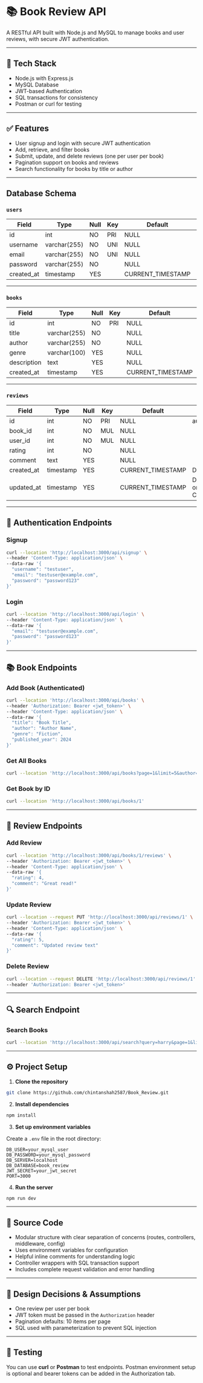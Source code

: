 
# 📚 Book Review API

A RESTful API built with Node.js and MySQL to manage books and user reviews, with secure JWT authentication.

---

## 🚀 Tech Stack

- Node.js with Express.js
- MySQL Database
- JWT-based Authentication
- SQL transactions for consistency
- Postman or curl for testing

---

## ✅ Features

- User signup and login with secure JWT authentication
- Add, retrieve, and filter books
- Submit, update, and delete reviews (one per user per book)
- Pagination support on books and reviews
- Search functionality for books by title or author

---
## Database Schema

### `users`

| Field      | Type           | Null | Key | Default           | Extra                 |
|------------|----------------|------|-----|-------------------|-----------------------|
| id         | int            | NO   | PRI | NULL              | auto_increment        |
| username   | varchar(255)   | NO   | UNI | NULL              |                       |
| email      | varchar(255)   | NO   | UNI | NULL              |                       |
| password   | varchar(255)   | NO   |     | NULL              |                       |
| created_at | timestamp      | YES  |     | CURRENT_TIMESTAMP | DEFAULT_GENERATED     |

---

### `books`

| Field       | Type           | Null | Key | Default           | Extra                 |
|-------------|----------------|------|-----|-------------------|-----------------------|
| id          | int            | NO   | PRI | NULL              | auto_increment        |
| title       | varchar(255)   | NO   |     | NULL              |                       |
| author      | varchar(255)   | NO   |     | NULL              |                       |
| genre       | varchar(100)   | YES  |     | NULL              |                       |
| description | text           | YES  |     | NULL              |                       |
| created_at  | timestamp      | YES  |     | CURRENT_TIMESTAMP | DEFAULT_GENERATED     |

---

### `reviews`

| Field      | Type       | Null | Key | Default           | Extra                                         |
|------------|------------|------|-----|-------------------|-----------------------------------------------|
| id         | int        | NO   | PRI | NULL              | auto_increment                                |
| book_id    | int        | NO   | MUL | NULL              |                                               |
| user_id    | int        | NO   | MUL | NULL              |                                               |
| rating     | int        | NO   |     | NULL              |                                               |
| comment    | text       | YES  |     | NULL              |                                               |
| created_at | timestamp  | YES  |     | CURRENT_TIMESTAMP | DEFAULT_GENERATED                             |
| updated_at | timestamp  | YES  |     | CURRENT_TIMESTAMP | DEFAULT_GENERATED on update CURRENT_TIMESTAMP |
---
## 🔐 Authentication Endpoints

### Signup
```bash
curl --location 'http://localhost:3000/api/signup' \
--header 'Content-Type: application/json' \
--data-raw '{
  "username": "testuser",
  "email": "testuser@example.com",
  "password": "password123"
}'
```

### Login
```bash
curl --location 'http://localhost:3000/api/login' \
--header 'Content-Type: application/json' \
--data-raw '{
  "email": "testuser@example.com",
  "password": "password123"
}'
```

---

## 📚 Book Endpoints

### Add Book (Authenticated)
```bash
curl --location 'http://localhost:3000/api/books' \
--header 'Authorization: Bearer <jwt_token>' \
--header 'Content-Type: application/json' \
--data-raw '{
  "title": "Book Title",
  "author": "Author Name",
  "genre": "Fiction",
  "published_year": 2024
}'
```

### Get All Books
```bash
curl --location 'http://localhost:3000/api/books?page=1&limit=5&author=John&genre=Fiction'
```

### Get Book by ID
```bash
curl --location 'http://localhost:3000/api/books/1'
```

---

## 📝 Review Endpoints

### Add Review
```bash
curl --location 'http://localhost:3000/api/books/1/reviews' \
--header 'Authorization: Bearer <jwt_token>' \
--header 'Content-Type: application/json' \
--data-raw '{
  "rating": 4,
  "comment": "Great read!"
}'
```

### Update Review
```bash
curl --location --request PUT 'http://localhost:3000/api/reviews/1' \
--header 'Authorization: Bearer <jwt_token>' \
--header 'Content-Type: application/json' \
--data-raw '{
  "rating": 5,
  "comment": "Updated review text"
}'
```

### Delete Review
```bash
curl --location --request DELETE 'http://localhost:3000/api/reviews/1' \
--header 'Authorization: Bearer <jwt_token>'
```

---

## 🔍 Search Endpoint

### Search Books
```bash
curl --location 'http://localhost:3000/api/search?query=harry&page=1&limit=5'
```

---

## ⚙️ Project Setup

1. **Clone the repository**
```bash
git clone https://github.com/chintanshah2587/Book_Review.git
```

2. **Install dependencies**
```bash
npm install
```

3. **Set up environment variables**

Create a `.env` file in the root directory:
```
DB_USER=your_mysql_user
DB_PASSWORD=your_mysql_password
DB_SERVER=localhost
DB_DATABASE=book_review
JWT_SECRET=your_jwt_secret
PORT=3000
```

4. **Run the server**
```bash
npm run dev
```

---

## 📁 Source Code

- Modular structure with clear separation of concerns (routes, controllers, middleware, config)
- Uses environment variables for configuration
- Helpful inline comments for understanding logic
- Controller wrappers with SQL transaction support
- Includes complete request validation and error handling

---

## 🧠 Design Decisions & Assumptions

- One review per user per book
- JWT token must be passed in the `Authorization` header
- Pagination defaults: 10 items per page
- SQL used with parameterization to prevent SQL injection

---

## 🧪 Testing

You can use **curl** or **Postman** to test endpoints. Postman environment setup is optional and bearer tokens can be added in the Authorization tab.

